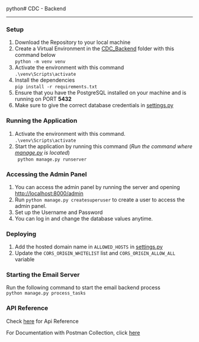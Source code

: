 python# CDC - Backend

---

### Setup

1. Download the Repository to your local machine <br>
2. Create a Virtual Environment in the [CDC_Backend](./) folder with this command below <br>
   `python -m venv venv`
3. Activate the environment with this command <br>
   `.\venv\Scripts\activate`
4. Install the dependencies <br>
   `pip install -r requirements.txt `
5. Ensure that you have the PostgreSQL installed on your machine and is running on PORT **5432** <br>
6. Make sure to give the  correct database credentials in [settings.py](./CDC_Backend/CDC_Backend/settings.py)

### Running the Application

1. Activate the environment with this command. <br>
   `.\venv\Scripts\activate`
2. Start the application by running this command (_Run the command where [manage.py](./CDC_Backend/manage.py) is
   located_) <br>
   ` python manage.py runserver`

### Accessing the Admin Panel

1. You can access the admin panel by running the server and opening <http://localhost:8000/admin>
2. Run `python manage.py createsuperuser` to create a user to access the admin panel.
3. Set up the Username and Password
4. You can log in and change the database values anytime.

### Deploying

1. Add the hosted domain name in `ALLOWED_HOSTS` in [settings.py](./CDC_Backend/CDC_Backend/settings.py)
2. Update the `CORS_ORIGIN_WHITELIST` list and `CORS_ORIGIN_ALLOW_ALL` variable

### Starting the Email Server
Run the following command to start the email backend process <br>
`python manage.py process_tasks`
### API Reference

Check [here](./CDC_Backend/README.md) for Api Reference

For Documentation with Postman Collection, click [here](https://documenter.getpostman.com/view/15531322/UVJfhuhQ#568ad036-ad0e-449a-a26f-4d86616b1393)
